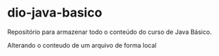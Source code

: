 # dio-java-basico
Repositório para armazenar todo o conteúdo do curso de Java Básico.

Alterando o conteudo de um arquivo de forma local